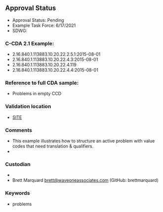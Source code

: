## Approval Status 

* Approval Status: Pending
* Example Task Force: 6/17/2021
* SDWG: 

### C-CDA 2.1 Example:

* 2.16.840.1.113883.10.20.22.2.5.1:2015-08-01
* 2.16.840.1.113883.10.20.22.4.3:2015-08-01
* 2.16.840.1.113883.10.20.22.4.119
* 2.16.840.1.113883.10.20.22.4.4:2015-08-01

### Reference to full CDA sample:
* Problems in empty CCD

### Validation location

* [SITE](https://site.healthit.gov/sandbox-ccda/ccda-validator)

### Comments

* This example illustrates how to structure an active problem with value codes that need translation & qualifiers.
* 
### Custodian
*
* Brett Marquard brett@waveoneassociates.com (GitHub: brettmarquard)
 
### Keywords

* problems

